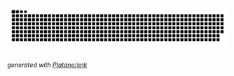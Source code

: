 <picture>
  <source media="(prefers-color-scheme: dark)" srcset="https://raw.githubusercontent.com/brandonkylely/brandonkylely/output/github-contribution-grid-snake-dark.svg">
  <source media="(prefers-color-scheme: light)" srcset="https://raw.githubusercontent.com/brandonkylely/brandonkylely/output/github-contribution-grid-snake.svg">
  <img alt="github contribution grid snake animation" src="https://raw.githubusercontent.com/brandonkylely/brandonkylely/output/github-contribution-grid-snake.svg">
</picture>

_generated with [Platane/snk](https://github.com/Platane/snk)_